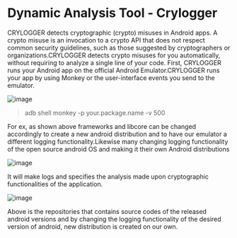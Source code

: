 # Dynamic Analysis Tool - Crylogger

CRYLOGGER detects cryptographic (crypto) misuses in Android apps. A crypto misuse is an invocation to a crypto API that does not respect common security guidelines, such as those suggested by cryptographers or organizations.CRYLOGGER detects crypto misuses for you automatically, without requiring to analyze a single line of your code. First, CRYLOGGER runs your Android app on the official Android Emulator.CRYLOGGER runs your app by using Monkey or the user-interface events you send to the emulator.

![image](https://github.com/jayshah17/Secure-System-Engineering-/assets/76842630/0d935c1b-82de-4b2c-97c2-e7d01bcfa27d)

> adb shell monkey -p your.package.name -v 500 

For ex, as shown above frameworks and libcore can be changed accordingly to create a new android distribution and to have our emulator a different logging functionality.Likewise many changing logging functionality of the open source android OS and making it their own Android distributions

![image](https://github.com/jayshah17/Secure-System-Engineering-/assets/76842630/bf2771dc-1399-483c-9f27-0f895081e8da)


It will make logs and specifies the analysis made upon cryptographic functionalities of the application.

![image](https://github.com/jayshah17/Secure-System-Engineering-/assets/76842630/0edd0822-0e93-4f55-bd27-112cf8fd7b08)

Above is the repositories that contains source codes of the released android versions and by changing the logging functionality of the desired version of android, new distribution is created on our own.
